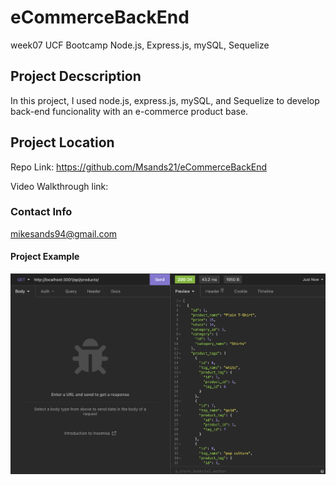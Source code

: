 # eCommerceBackEnd
week07 UCF Bootcamp Node.js, Express.js, mySQL, Sequelize
## Project Decscription
In this project, I used node.js, express.js, mySQL, and Sequelize to develop back-end funcionality with an e-commerce product base. 
## Project Location
Repo Link: https://github.com/Msands21/eCommerceBackEnd

Video Walkthrough link: 

### Contact Info
mikesands94@gmail.com

#### Project Example
![Preview](./assets/Screen%20Shot%202022-05-06%20at%2012.37.50%20AM.png)